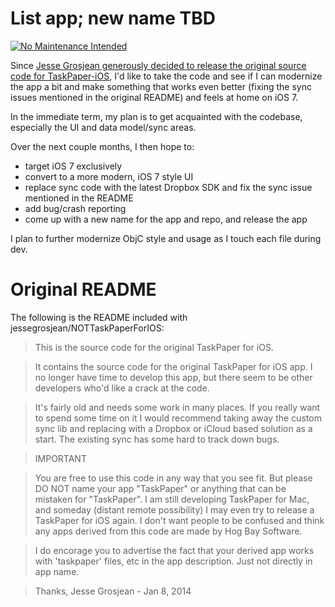 # List app; new name TBD

[![No Maintenance Intended](http://unmaintained.tech/badge.svg)](http://unmaintained.tech/)

Since [Jesse Grosjean generously decided to release the original source code for TaskPaper-iOS](http://blog.hogbaysoftware.com/post/72672157477/taskpaper-for-ios-source-code), I'd like to take the code and see if I can modernize the app a bit and make something that works even better (fixing the sync issues mentioned in the original README) and feels at home on iOS 7.

In the immediate term, my plan is to get acquainted with the codebase, especially the UI and data model/sync areas.

Over the next couple months, I then hope to:

* target iOS 7 exclusively
* convert to a more modern, iOS 7 style UI
* replace sync code with the latest Dropbox SDK and fix the sync issue mentioned in the README
* add bug/crash reporting
* come up with a new name for the app and repo, and release the app

I plan to further modernize ObjC style and usage as I touch each file during dev.

# Original README

The following is the README included with jessegrosjean/NOTTaskPaperForIOS:

> This is the source code for the original TaskPaper for iOS.

> It contains the source code for the original TaskPaper for iOS app. I no longer have time to develop this app, but there seem to be other developers who'd like a crack at the code.

> It's fairly old and needs some work in many places. If you really want to spend some time on it I would recommend taking away the custom sync lib and replacing with a Dropbox or iCloud based solution as a start. The existing sync has some hard to track down bugs.

> IMPORTANT

> You are free to use this code in any way that you see fit. But please DO NOT name your app "TaskPaper" or anything that can be mistaken for "TaskPaper". I am still developing TaskPaper for Mac, and someday (distant remote possibility) I may even try to release a TaskPaper for iOS again. I don't want people to be confused and think any apps derived from this code are made by Hog Bay Software.

> I do encorage you to advertise the fact that your derived app works with 'taskpaper' files, etc in the app description. Just not directly in app name.

> Thanks,
> Jesse Grosjean - Jan 8, 2014
